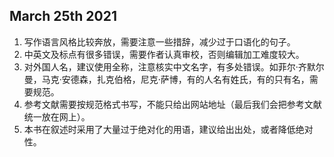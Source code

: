 ## March 25th 2021

1. 写作语言风格比较奔放，需要注意一些措辞，减少过于口语化的句子。
2. 中英文及标点有很多错误，需要作者认真审校，否则编辑加工难度较大。
3. 对外国人名，建议使用全称，注意核实中文名字，有多处错误。如菲尔·齐默尔曼，马克·安德森，扎克伯格，尼克·萨博，有的人名有姓氏，有的只有名，需要规范。
4. 参考文献需要按规范格式书写，不能只给出网站地址（最后我们会把参考文献统一放在网上）。
5. 本书在叙述时采用了大量过于绝对化的用语，建议给出出处，或者降低绝对性。
